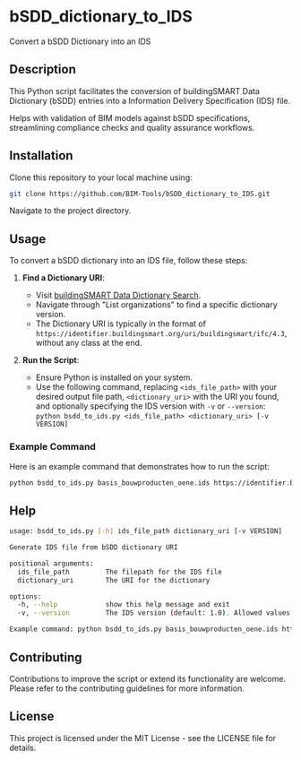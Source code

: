 # bSDD_dictionary_to_IDS
Convert a bSDD Dictionary into an IDS

## Description
This Python script facilitates the conversion of buildingSMART Data Dictionary (bSDD) entries into a Information Delivery Specification (IDS) file.

Helps with validation of BIM models against bSDD specifications, streamlining compliance checks and quality assurance workflows.

## Installation
Clone this repository to your local machine using:
```bash
git clone https://github.com/BIM-Tools/bSDD_dictionary_to_IDS.git
```

Navigate to the project directory.

## Usage
To convert a bSDD dictionary into an IDS file, follow these steps:

1. **Find a Dictionary URI**:
   - Visit [buildingSMART Data Dictionary Search](https://search.bsdd.buildingsmart.org/).
   - Navigate through "List organizations" to find a specific dictionary version.
   - The Dictionary URI is typically in the format of `https://identifier.buildingsmart.org/uri/buildingsmart/ifc/4.3`, without any class at the end.

2. **Run the Script**:
   - Ensure Python is installed on your system.
   - Use the following command, replacing `<ids_file_path>` with your desired output file path, `<dictionary_uri>` with the URI you found, and optionally specifying the IDS version with `-v` or `--version`:
     `python bsdd_to_ids.py <ids_file_path> <dictionary_uri> [-v VERSION]`

### Example Command
Here is an example command that demonstrates how to run the script:
```bash
python bsdd_to_ids.py basis_bouwproducten_oene.ids https://identifier.buildingsmart.org/uri/volkerwesselsbvgo/basis_bouwproducten_oene/latest
```

## Help
```bash
usage: bsdd_to_ids.py [-h] ids_file_path dictionary_uri [-v VERSION]

Generate IDS file from bSDD dictionary URI

positional arguments:
  ids_file_path         The filepath for the IDS file
  dictionary_uri        The URI for the dictionary

options:
  -h, --help            show this help message and exit
  -v, --version         The IDS version (default: 1.0). Allowed values: 1.0, 0.9.7

Example command: python bsdd_to_ids.py basis_bouwproducten_oene.ids https://identifier.buildingsmart.org/uri/volkerwesselsbvgo/basis_bouwproducten_oene/latest -v 1.0
```

## Contributing
Contributions to improve the script or extend its functionality are welcome. Please refer to the contributing guidelines for more information.

## License
This project is licensed under the MIT License - see the LICENSE file for details.
